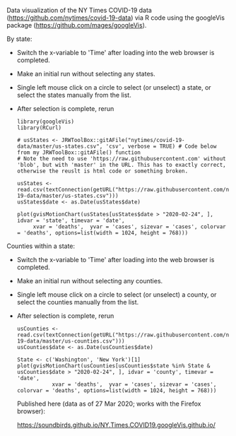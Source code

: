 
Data visualization of the NY Times COVID-19 data (https://github.com/nytimes/covid-19-data) via R code using the googleVis package (https://github.com/mages/googleVis).
   
By state:
    
- Switch the x-variable to 'Time' after loading into the web browser is completed.
- Make an initial run without selecting any states.
- Single left mouse click on a circle to select (or unselect) a state, or select the states manually from the list.
- After selection is complete, rerun


      library(googleVis)
      library(RCurl)

      # usStates <- JRWToolBox::gitAFile("nytimes/covid-19-data/master/us-states.csv", 'csv', verbose = TRUE) # Code below from my JRWToolBox::gitAFile() function
      # Note the need to use 'https://raw.githubusercontent.com' without 'blob', but with 'master' in the URL. This has to exactly correct, otherwise the reuslt is html code or something broken.
      
      usStates <- read.csv(textConnection(getURL("https://raw.githubusercontent.com/nytimes/covid-19-data/master/us-states.csv")))
      usStates$date <- as.Date(usStates$date)

      plot(gvisMotionChart(usStates[usStates$date > "2020-02-24", ], idvar = 'state', timevar = 'date', 
           xvar = 'deaths',  yvar = 'cases', sizevar = 'cases', colorvar = 'deaths', options=list(width = 1024, height = 768)))



Counties within a state:

 - Switch the x-variable to 'Time' after loading into the web browser is completed.
- Make an initial run without selecting any counties.
- Single left mouse click on a circle to select (or unselect) a county, or select the counties manually from the list.
- After selection is complete, rerun
    
     
      usCounties <- read.csv(textConnection(getURL("https://raw.githubusercontent.com/nytimes/covid-19-data/master/us-counties.csv")))
      usCounties$date <- as.Date(usCounties$date)
    
      State <- c('Washington', 'New York')[1]
      plot(gvisMotionChart(usCounties[usCounties$state %in% State & usCounties$date > "2020-02-24", ], idvar = 'county', timevar = 'date', 
                 xvar = 'deaths',  yvar = 'cases', sizevar = 'cases', colorvar = 'deaths', options=list(width = 1024, height = 768)))
                 
  
     Published here (data as of 27 Mar 2020; works with the Firefox browser):
     
     https://soundbirds.github.io/NY.Times.COVID19.googleVis.github.io/ 
     
     
 
     
     
